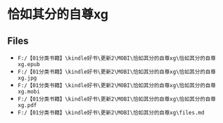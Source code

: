 # 恰如其分的自尊xg

## Files

- `F:/【01分类书籍】\kindle好书\更新2\MOBI\恰如其分的自尊xg\恰如其分的自尊xg.epub`
- `F:/【01分类书籍】\kindle好书\更新2\MOBI\恰如其分的自尊xg\恰如其分的自尊xg.jpg`
- `F:/【01分类书籍】\kindle好书\更新2\MOBI\恰如其分的自尊xg\恰如其分的自尊xg.mobi`
- `F:/【01分类书籍】\kindle好书\更新2\MOBI\恰如其分的自尊xg\恰如其分的自尊xg.pdf`
- `F:/【01分类书籍】\kindle好书\更新2\MOBI\恰如其分的自尊xg\files.md`
